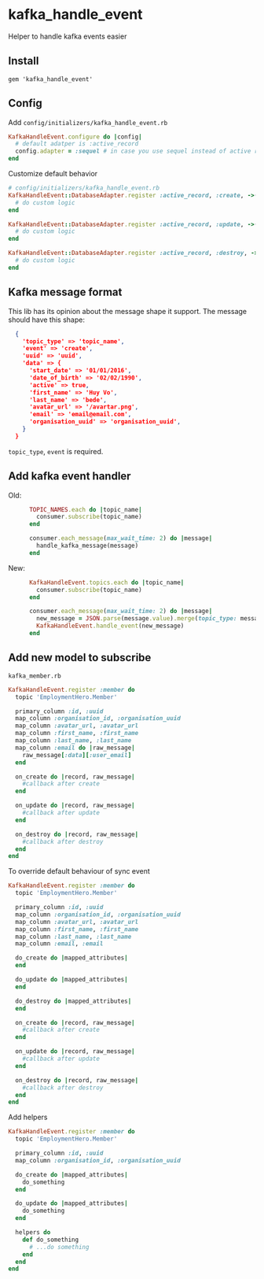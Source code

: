 # kafka_handle_event
Helper to handle kafka events easier

## Install
```
gem 'kafka_handle_event'
```

## Config
Add `config/initializers/kafka_handle_event.rb`
```ruby
KafkaHandleEvent.configure do |config|
  # default adatper is :active_record
  config.adapter = :sequel # in case you use sequel instead of active record
end
```

Customize default behavior
```ruby
# config/initializers/kafka_handle_event.rb
KafkaHandleEvent::DatabaseAdapter.register :active_record, :create, ->(model_class, attributes) do
  # do custom logic
end

KafkaHandleEvent::DatabaseAdapter.register :active_record, :update, ->(model_class, id, attributes) do
  # do custom logic
end

KafkaHandleEvent::DatabaseAdapter.register :active_record, :destroy, ->(model_class, id, attributes) do
  # do custom logic
end

```

## Kafka message format
This lib has its opinion about the message shape it support. The message should have this shape:
```json
  {
    'topic_type' => 'topic_name',
    'event' => 'create',
    'uuid' => 'uuid',
    'data' => {
      'start_date' => '01/01/2016',
      'date_of_birth' => '02/02/1990',
      'active' => true,
      'first_name' => 'Huy Vo',
      'last_name' => 'bede',
      'avatar_url' => '/avartar.png',
      'email' => 'email@email.com',
      'organisation_uuid' => 'organisation_uuid',
    }
  }
```

`topic_type`, `event` is required.

## Add kafka event handler

Old:
```ruby
      TOPIC_NAMES.each do |topic_name|
        consumer.subscribe(topic_name)
      end

      consumer.each_message(max_wait_time: 2) do |message|
        handle_kafka_message(message)
      end
```

New:
```ruby
      KafkaHandleEvent.topics.each do |topic_name|
        consumer.subscribe(topic_name)
      end

      consumer.each_message(max_wait_time: 2) do |message|
        new_message = JSON.parse(message.value).merge(topic_type: message.topic)
        KafkaHandleEvent.handle_event(new_message)
      end
```

## Add new model to subscribe

`kafka_member.rb`
```ruby
KafkaHandleEvent.register :member do
  topic 'EmploymentHero.Member'

  primary_column :id, :uuid 
  map_column :organisation_id, :organisation_uuid
  map_column :avatar_url, :avatar_url
  map_column :first_name, :first_name
  map_column :last_name, :last_name
  map_column :email do |raw_message|
    raw_message[:data][:user_email]
  end

  on_create do |record, raw_message|
    #callback after create
  end

  on_update do |record, raw_message|
    #callback after update
  end

  on_destroy do |record, raw_message|
    #callback after destroy
  end
end

```

To override default behaviour of sync event

```ruby
KafkaHandleEvent.register :member do
  topic 'EmploymentHero.Member'

  primary_column :id, :uuid 
  map_column :organisation_id, :organisation_uuid
  map_column :avatar_url, :avatar_url
  map_column :first_name, :first_name
  map_column :last_name, :last_name
  map_column :email, :email

  do_create do |mapped_attributes|
  end

  do_update do |mapped_attributes|
  end

  do_destroy do |mapped_attributes|
  end

  on_create do |record, raw_message|
    #callback after create
  end

  on_update do |record, raw_message|
    #callback after update
  end

  on_destroy do |record, raw_message|
    #callback after destroy
  end
end
```

Add helpers


```ruby
KafkaHandleEvent.register :member do
  topic 'EmploymentHero.Member'

  primary_column :id, :uuid 
  map_column :organisation_id, :organisation_uuid

  do_create do |mapped_attributes|
    do_something
  end

  do_update do |mapped_attributes|
    do_something
  end

  helpers do
    def do_something
      # ...do something
    end
  end
end
```
